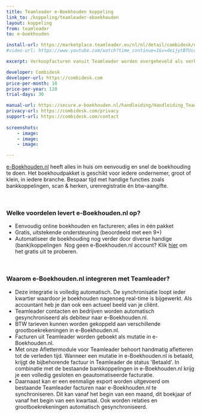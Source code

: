 ```yaml
---
title: Teamleader e-Boekhouden koppeling
link_to: /koppeling/teamleader-eboekhouden
layout: koppeling
from: teamleader
to: e-boekhouden

install-url: https://marketplace.teamleader.eu/nl/nl/detail/combidesk/e-boekhouden-nl/29573e
#video-url: https://www.youtube.com/watch?time_continue=1&v=deijytBTUcc

excerpt: Verkoopfacturen vanuit Teamleader worden overgeheveld als verkoopfacturen in e-Boekhouden.nl. 

developer: Combidesk  
developer-url: https://combidesk.com
price-per-month: 10
price-per-year: 120
trial-days: 30

manual-url: https://secure.e-boekhouden.nl/handleiding/Handleiding_Teamleader.pdf
privacy-url: https://combidesk.com/privacy
support-url: https://combidesk.com/contact
      
screenshots:
    - image: 
    - image: 
    - image: 

---
```


[e-Boekhouden.nl](https://dt51.net/c/?si=8677&li=1467268&wi=300865&ws=) heeft alles in huis om eenvoudig en snel de boekhouding te doen. Het boekhoudpakket is geschikt voor iedere ondernemer, groot of klein, in iedere branche. Bespaar tijd met handige functies zoals bankkoppelingen, scan & herken, urenregistratie én btw-aangifte.

​
### Welke voordelen levert e-Boekhouden.nl op?

* Eenvoudig online boekhouden en factureren; alles in één pakket
* Gratis, uitstekende ondersteuning (beoordeeld met een 9+)
* Automatiseer de boekhouding nog verder door diverse handige (bank)koppelingen
​
Nog geen e-Boekhouden.nl account? Klik [hier](https://dt51.net/c/?si=8677&li=1467268&wi=300865&ws=) om het gratis uit te proberen.

​
### Waarom e-Boekhouden.nl integreren met Teamleader?

* Deze integratie is volledig automatisch. De synchronisatie loopt ieder kwartier waardoor je boekhouden nagenoeg real-time is bijgewerkt. Als accountant heb je dan ook een actueel beeld van je cliënt.
* Teamleader contacten en bedrijven worden automatisch gesynchroniseerd als debiteur naar e-Boekhouden.nl.
* BTW tarieven kunnen worden gekoppeld aan verschillende grootboekrekeningen in e-Boekhouden.nl.
* Facturen uit Teamleader worden geboekt als mutatie in e-Boekhouden.nl.
* Met onze Aflettermodule voor Teamleader behoort handmatig afletteren tot de verleden tijd. Wanneer een mutatie in e-Boekhouden.nl is betaald, krijgt de bijbehorende factuur in Teamleader de status 'Betaald'. In combinatie met de bestaande bankkoppelingen in e-Boekhouden.nl krijg je een volledig gesloten en geautomatiseerde facturatie.
* Daarnaast kan er een eenmalige export worden uitgevoerd om bestaande Teamleader facturen naar e-Boekhouden.nl te synchroniseren. Dit kan vanaf het begin van een maand, dit boekjaar of vanaf het begin van een kwartaal. Ook worden relaties en grootboekrekeningen automatisch gesynchroniseerd.
​